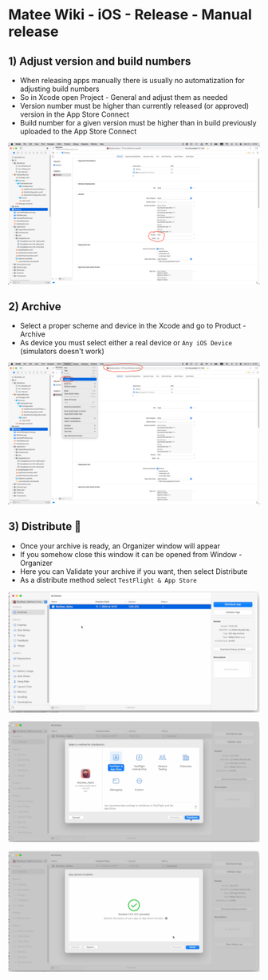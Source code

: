 # Matee Wiki - iOS - Release - Manual release

## 1) Adjust version and build numbers
- When releasing apps manually there is usually no automatization for adjusting build numbers
- So in Xcode open Project - General and adjust them as needed
- Version number must be higher than currently released (or approved) version in the App Store Connect
- Build number for a given version must be higher than in build previously uploaded to the App Store Connect

![app-id](img/manual/numbers.png)

## 2) Archive
- Select a proper scheme and device in the Xcode and go to Product - Archive
- As device you must select either a real device or `Any iOS Device` (simulators doesn't work)

![archive](img/manual/archive.png)

## 3) Distribute 🚀
- Once your archive is ready, an Organizer window will appear
- If you somehow close this window it can be opened from Window - Organizer
- Here you can Validate your archive if you want, then select Distribute
- As a distribute method select `TestFlight & App Store`

![organizer](img/manual/organizer.png)

![distribute](img/manual/distribute.png)

![done](img/manual/done.png)
